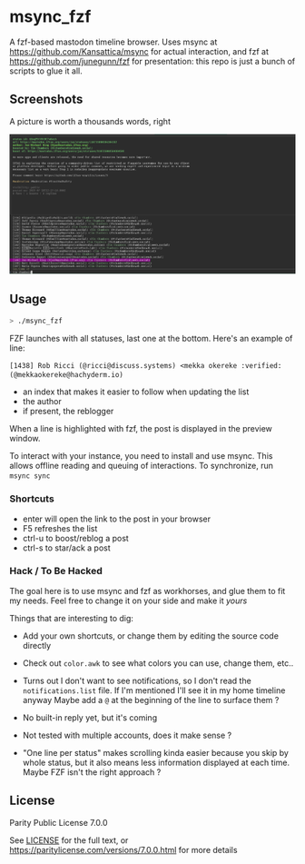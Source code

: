 # msync_fzf

A fzf-based mastodon timeline browser. Uses msync at <https://github.com/Kansattica/msync> for actual interaction, and fzf at <https://github.com/junegunn/fzf> for presentation: this repo is just a bunch of scripts to glue it all.

## Screenshots

A picture is worth a thousands words, right

![screenshot of msync_fzf with the view filtered on "tim chambers"](./filtered.png)

## Usage

```sh
> ./msync_fzf
```

FZF launches with all statuses, last one at the bottom. Here's an example of line:

```
[1438] Rob Ricci (@ricci@discuss.systems) <mekka okereke :verified: (@mekkaokereke@hachyderm.io)
```

- an index that makes it easier to follow when updating the list
- the author
- if present, the reblogger

When a line is highlighted with fzf, the post is displayed in the preview window.

To interact with your instance, you need to install and use msync. This allows offline reading and queuing of interactions. To synchronize, run `msync sync`

### Shortcuts

- enter will open the link to the post in your browser
- F5 refreshes the list
- ctrl-u to boost/reblog a post
- ctrl-s to star/ack a post

### Hack / To Be Hacked

The goal here is to use msync and fzf as workhorses, and glue them to fit my needs. Feel free to change it on your side and make it *yours*

Things that are interesting to dig:

- Add your own shortcuts, or change them by editing the source code directly

- Check out `color.awk` to see what colors you can use, change them, etc..

- Turns out I don't want to see notifications, so I don't read the `notifications.list` file. If I'm mentioned I'll see it in my home timeline anyway
Maybe add a `@` at the beginning of the line to surface them ?

- No built-in reply yet, but it's coming

- Not tested with multiple accounts, does it make sense ?

- "One line per status" makes scrolling kinda easier because you skip by whole status, but it also means less information displayed at each time. Maybe FZF isn't the right approach ?

## License

Parity Public License 7.0.0

See [LICENSE](./LICENSE) for the full text, or <https://paritylicense.com/versions/7.0.0.html> for more details
